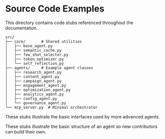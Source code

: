 # Source Code Examples

This directory contains code stubs referenced throughout the documentation.

```
src/
├── core/       # Shared utilities
│   ├── base_agent.py
│   ├── semantic_cache.py
│   ├── few_shot_selector.py
│   ├── token_optimizer.py
│   └── self_reflection.py
├── agents/     # Example agent classes
│   ├── research_agent.py
│   ├── content_agent.py
│   ├── campaign_agent.py
│   ├── engagement_agent.py
│   ├── optimization_agent.py
│   ├── analytics_agent.py
│   ├── config_agent.py
│   └── governance_agent.py
└── mcp_server.py  # Minimal orchestrator
```

These stubs illustrate the basic interfaces used by more advanced agents.

These stubs illustrate the basic structure of an agent so new contributors can build their own.
